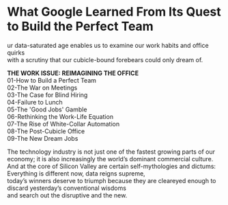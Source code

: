 # What Google Learned From Its Quest to Build the Perfect Team
ur data-saturated age enables us to examine our work habits and office quirks<br>
with a scrutiny that our cubicle-bound forebears could only dream of. <br>

**THE WORK ISSUE: REIMAGINING THE OFFICE**<br>
01-How to Build a Perfect Team<br>
02-The War on Meetings<br>
03-The Case for Blind Hiring<br>
04-Failure to Lunch<br>
05-The 'Good Jobs' Gamble<br>
06-Rethinking the Work-Life Equation<br>
07-The Rise of White-Collar Automation<br>
08-The Post-Cubicle Office<br>
09-The New Dream Jobs<br>

The technology industry is not just one of the fastest growing parts of our economy; <brr>
it is also increasingly the world’s dominant commercial culture. <br>
And at the core of Silicon Valley are certain self-mythologies and dictums: Everything is different now, data reigns supreme,<br> 
today’s winners deserve to triumph because they are cleareyed enough to discard yesterday’s conventional wisdoms<br>
and search out the disruptive and the new.<br>

